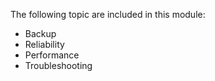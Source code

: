 The following topic are included in this module:

* Backup
* Reliability
* Performance
* Troubleshooting